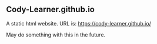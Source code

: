 ## Cody-Learner.github.io

A static html website. URL is: https://cody-learner.github.io/

May do something with this in the future.
